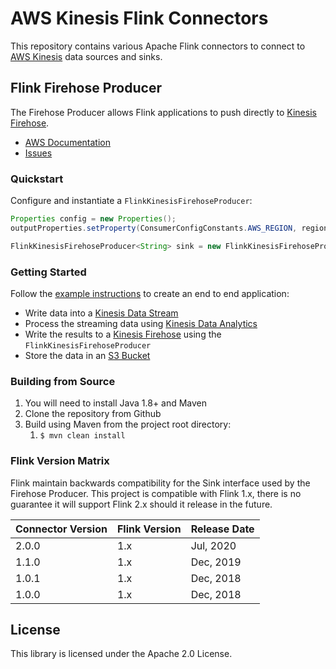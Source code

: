 # AWS Kinesis Flink Connectors

This repository contains various Apache Flink connectors to connect to [AWS Kinesis][kinesis] data sources and sinks. 

## Flink Firehose Producer
The Firehose Producer allows Flink applications to push directly to [Kinesis Firehose][firehose].
- [AWS Documentation][firehose-documentation]
- [Issues][issues]

### Quickstart
Configure and instantiate a `FlinkKinesisFirehoseProducer`:

```java
Properties config = new Properties();
outputProperties.setProperty(ConsumerConfigConstants.AWS_REGION, region);

FlinkKinesisFirehoseProducer<String> sink = new FlinkKinesisFirehoseProducer<>(streamName, new SimpleStringSchema(), config);
```

### Getting Started
Follow the [example instructions][example] to create an end to end application:
- Write data into a [Kinesis Data Stream][kds]
- Process the streaming data using [Kinesis Data Analytics][kda]
- Write the results to a [Kinesis Firehose][firehose] using the `FlinkKinesisFirehoseProducer`
- Store the data in an [S3 Bucket][s3]

### Building from Source
1. You will need to install Java 1.8+ and Maven
1. Clone the repository from Github
1. Build using Maven from the project root directory: 
    1. `$ mvn clean install`

### Flink Version Matrix
Flink maintain backwards compatibility for the Sink interface used by the Firehose Producer. 
This project is compatible with Flink 1.x, there is no guarantee it will support Flink 2.x should it release in the future. 

Connector Version | Flink Version | Release Date
----------------- | ------------- | ------------
2.0.0 | 1.x | Jul, 2020
1.1.0 | 1.x | Dec, 2019
1.0.1 | 1.x | Dec, 2018
1.0.0 | 1.x | Dec, 2018

## License

This library is licensed under the Apache 2.0 License. 

[kinesis]: https://aws.amazon.com/kinesis
[firehose]: https://aws.amazon.com/kinesis/data-firehose/
[kds]: https://aws.amazon.com/kinesis/data-streams/
[kda]: https://aws.amazon.com/kinesis/data-analytics/
[s3]: https://aws.amazon.com/s3/
[firehose-documentation]: https://docs.aws.amazon.com/kinesisanalytics/latest/java/how-sinks.html#sinks-firehose-create
[issues]: https://github.com/aws/aws-kinesisanalytics-flink-connectors/issues
[example]: https://docs.aws.amazon.com/kinesisanalytics/latest/java/get-started-exercise-fh.html